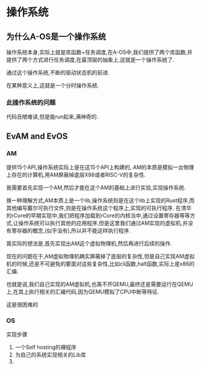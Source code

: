 # 操作系统
## 为什么A-OS是一个操作系统
操作系统本身,实际上就是库函数+任务调度,在A-OS中,我们提供了两个库函数,并提供了两个方式进行任务调度,在最顶层的抽象上,这就是一个操作系统了.

通过这个操作系统,不断的驱动状态机的前进.

在某种意义上,这就是一个分时操作系统.

### 此操作系统的问题
代码丑陋难读,但是能run起来,满神奇的.

## EvAM and EvOS
### AM
提供15个API,操作系统实际上是在这15个API上构建的,
AM的本质是模拟一台物理上存在的计算机,用AM屏蔽掉底层X86或者RISC-V的复杂性.

我需要首先实现一个AM,然后才能在这个AM的基础上进行实验,实现操作系统.

换一种理解方式,AM本质上是一个lib,操作系统则是在这个lib上实现的Rust程序,而其他编写戴尔可执行文件,则是在操作系统这个程序上,实现的可执行程序.
在清华的rCore的早期实现中,我们把程序加载到rCore的内核当中,通过设置寄存器等等方式,让操作系统可以执行其他的应用程序,但是这里我们通过AM实现的虚拟机,并没有寄存器的概念,(似乎没有),所以并不能这样执行程序.

我实际的想法是,首先实现出AM这个虚拟物理机,然后再进行后续的操作.

现在的问题在于,AM虚拟物理机确实屏蔽掉了底层的复杂性,但是自己实现AM虚拟机的时候,还是不可避免的要面对这些复杂性,比如cli函数,halt函数,实际上是x86的汇编.

也就是说,我们自己实现的AM虚拟机,也离不开QEMU,最终还是需要运行在QEMU上,在其上执行相关的汇编代码,因为QEMU模拟了CPU中断等特征.


这是很困难的

### OS
实现步骤
1. 一个Self hosting的裸程序
2. 为自己的系统实现相关的Lib库
3. 